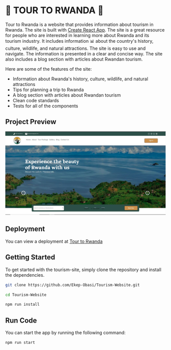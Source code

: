 # 🌴 TOUR TO RWANDA 🌴

Tour to Rwanda is a website that provides information about tourism in Rwanda. The site is built with [Create React App](https://github.com/facebook/create-react-app).
The site is a great resource for people who are interested in learning more about Rwanda and its tourism industry. It includes information 📊 about the country's history, culture, wildlife, and natural attractions. The site is easy to use and navigate. The information is presented in a clear and concise way. The site also includes a blog section with articles about Rwandan tourism.

Here are some of the features of the site:

- Information about Rwanda's history, culture, wildlife, and natural attractions
- Tips for planning a trip to Rwanda
- A blog section with articles about Rwandan tourism
- Clean code standards
- Tests for all of the components

## Project Preview

![preview](public/preview-image.JPG)

## Deployment

You can view a deployment at <bold>[Tour to Rwanda](https://tourism-site-ekep-obasi.netlify.app)</bold>

## Getting Started

To get started with the tourism-site, simply clone the repository and install the dependencies. 

```sh
git clone https://github.com/Ekep-Obasi/Tourism-Website.git
```
```sh
cd Tourism-Website
```
```sh
npm run install
```
## Run Code

You can start the app by running the following command: 

```sh
npm run start
```
